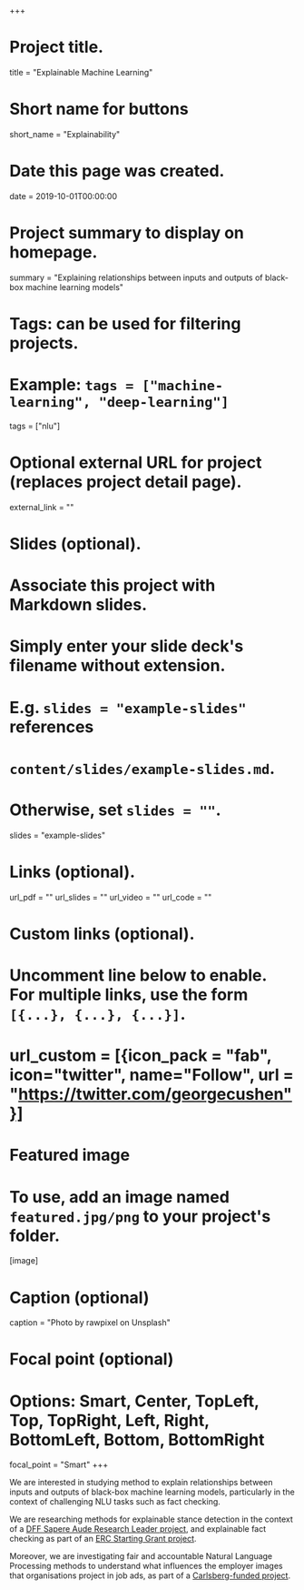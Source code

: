 +++
# Project title.
title = "Explainable Machine Learning"

# Short name for buttons
short_name = "Explainability"

# Date this page was created.
date = 2019-10-01T00:00:00

# Project summary to display on homepage.
summary = "Explaining relationships between inputs and outputs of black-box machine learning models"

# Tags: can be used for filtering projects.
# Example: `tags = ["machine-learning", "deep-learning"]`
tags = ["nlu"]

# Optional external URL for project (replaces project detail page).
external_link = ""

# Slides (optional).
#   Associate this project with Markdown slides.
#   Simply enter your slide deck's filename without extension.
#   E.g. `slides = "example-slides"` references 
#   `content/slides/example-slides.md`.
#   Otherwise, set `slides = ""`.
slides = "example-slides"

# Links (optional).
url_pdf = ""
url_slides = ""
url_video = ""
url_code = ""

# Custom links (optional).
#   Uncomment line below to enable. For multiple links, use the form `[{...}, {...}, {...}]`.
# url_custom = [{icon_pack = "fab", icon="twitter", name="Follow", url = "https://twitter.com/georgecushen"}]

# Featured image
# To use, add an image named `featured.jpg/png` to your project's folder. 
[image]
  # Caption (optional)
  caption = "Photo by rawpixel on Unsplash"
  
  # Focal point (optional)
  # Options: Smart, Center, TopLeft, Top, TopRight, Left, Right, BottomLeft, Bottom, BottomRight
  focal_point = "Smart"
+++

We are interested in studying method to explain relationships between inputs and outputs of black-box machine learning models, particularly in the context of challenging NLU tasks such as fact checking.

We are researching methods for explainable stance detection in the context of a <a href="https://dff.dk/en/grants/copy_of_research-leaders-2020/researchleader-14?set_language=en">DFF Sapere Aude Research Leader project</a>, and explainable fact checking as part of an <a href="https://erc.europa.eu/news-events/news/starting-grants-2022-call-results">ERC Starting Grant project</a>.

Moreover, we are investigating fair and accountable Natural Language Processing methods to understand what influences the employer images that organisations project in job ads, as part of a <a href="https://www.carlsbergfondet.dk/da/Forskningsaktiviteter/Bevillingsstatistik/Bevillingsoversigt/CF22_1461_Pia-Ingold">Carlsberg-funded project</a>.
